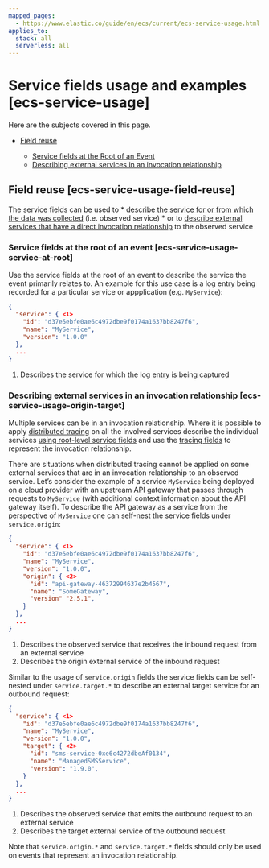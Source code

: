 ```yaml
---
mapped_pages:
  - https://www.elastic.co/guide/en/ecs/current/ecs-service-usage.html
applies_to:
  stack: all
  serverless: all
---
```


# Service fields usage and examples [ecs-service-usage]

Here are the subjects covered in this page.

* [Field reuse](#ecs-service-usage-field-reuse)

    * [Service fields at the Root of an Event](#ecs-service-usage-service-at-root)
    * [Describing external services in an invocation relationship](#ecs-service-usage-origin-target)



## Field reuse [ecs-service-usage-field-reuse]

The service fields can be used to * [describe the service for or from which the data was collected](#ecs-service-usage-service-at-root) (i.e. observed service) * or to [describe external services that have a direct invocation relationship](#ecs-service-usage-origin-target) to the observed service


### Service fields at the root of an event [ecs-service-usage-service-at-root]

Use the service fields at the root of an event to describe the service the event primarily relates to. An example for this use case is a log entry being recorded for a particular service or appplication (e.g. `MyService`):

```json
{
  "service": { <1>
    "id": "d37e5ebfe0ae6c4972dbe9f0174a1637bb8247f6",
    "name": "MyService",
    "version": "1.0.0"
  },
  ...
}
```

1. Describes the service for which the log entry is being captured



### Describing external services in an invocation relationship [ecs-service-usage-origin-target]

Multiple services can be in an invocation relationship. Where it is possible to apply [distributed tracing](docs-content://solutions/observability/apps/traces-2.md) on all the involved services describe the individual services [using root-level service fields](#ecs-service-usage-service-at-root) and use the [tracing fields](/reference/ecs-related.md) to represent the invocation relationship.

There are situations when distributed tracing cannot be applied on some external services that are in an invocation relationship to an observed service. Let’s consider the example of a service `MyService` being deployed on a cloud provider with an upstream API gateway that passes through requests to `MyService` (with additional context information about the API gateway itself). To describe the API gateway as a service from the perspective of `MyService` one can self-nest the service fields under `service.origin`:

```json
{
  "service": { <1>
    "id": "d37e5ebfe0ae6c4972dbe9f0174a1637bb8247f6",
    "name": "MyService",
    "version": "1.0.0",
    "origin": { <2>
      "id": "api-gateway-46372994637e2b4567",
      "name": "SomeGateway",
      "version" "2.5.1",
    }
  },
  ...
}
```

1. Describes the observed service that receives the inbound request from an external service
2. Describes the origin external service of the inbound request


Similar to the usage of `service.origin` fields the service fields can be self-nested under `service.target.*` to describe an external target service for an outbound request:

```json
{
  "service": { <1>
    "id": "d37e5ebfe0ae6c4972dbe9f0174a1637bb8247f6",
    "name": "MyService",
    "version": "1.0.0",
    "target": { <2>
      "id": "sms-service-0xe6c4272dbeAf0134",
      "name": "ManagedSMSService",
      "version": "1.9.0",
    }
  },
  ...
}
```

1. Describes the observed service that emits the outbound request to an external service
2. Describes the target external service of the outbound request


Note that `service.origin.*` and `service.target.*` fields should only be used on events that represent an invocation relationship.

